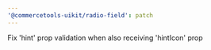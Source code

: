 ```yaml
---
'@commercetools-uikit/radio-field': patch
---
```


Fix 'hint' prop validation when also receiving 'hintIcon' prop
